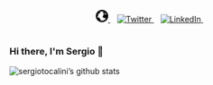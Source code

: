 
<p align='center'>
  <a href="https://sergiotocalini.github.io">
    <img width="22px" src="https://raw.githubusercontent.com/iconic/open-iconic/master/svg/globe.svg" alt="Webiste">
  </a>&nbsp;&nbsp;
  <a href="https://twitter.com/sergiotocalini">
    <img width="22px" src="https://cdn.jsdelivr.net/npm/simple-icons@v3/icons/twitter.svg" alt="Twitter">
  </a>&nbsp;&nbsp;
  <a href="https://linkedin.com/in/sergiotocalinijoerg">
    <img width="22px" src="https://cdn.jsdelivr.net/npm/simple-icons@v3/icons/linkedin.svg" alt="LinkedIn">
  </a>&nbsp;&nbsp;
</p>

#
### Hi there, I'm Sergio 👋

<!--
**sergiotocalini/sergiotocalini** is a ✨ _special_ ✨ repository because its `README.md` (this file) appears on your GitHub profile.

Here are some ideas to get you started:

- 🔭 I’m currently working on ...
- 🌱 I’m currently learning ...
- 👯 I’m looking to collaborate on ...
- 🤔 I’m looking for help with ...
- 💬 Ask me about ...
- 📫 How to reach me: ...
- 😄 Pronouns: ...
- ⚡ Fun fact: ...
-->

 
![sergiotocalini’s github stats](https://github-readme-stats.vercel.app/api?username=sergiotocalini&count_private=true&show_icons=true&hide_title=true&hide_border=true&include_all_commits=true)
